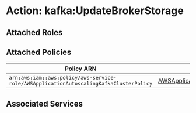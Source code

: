 # Action: kafka:UpdateBrokerStorage

## Attached Roles

## Attached Policies

| Policy ARN | Policy Name |
|------------|-------------|
| `arn:aws:iam::aws:policy/aws-service-role/AWSApplicationAutoscalingKafkaClusterPolicy` | [AWSApplicationAutoscalingKafkaClusterPolicy](../policies.md#awsapplicationautoscalingkafkaclusterpolicy) |

## Associated Services

